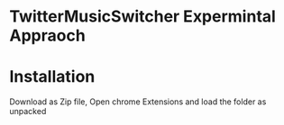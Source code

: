 # TwitterMusicSwitcher Expermintal Appraoch

# Installation

Download as Zip file, Open chrome Extensions and load the folder as unpacked
